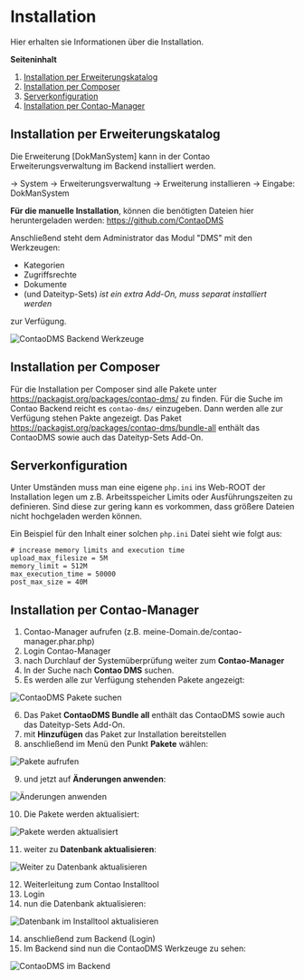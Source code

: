 # Installation

Hier erhalten sie Informationen über die Installation.

**Seiteninhalt**
<!-- toc -->

1. [Installation per Erweiterungskatalog](#installation-per-erweiterungsverwaltung)
2. [Installation per Composer](#installation-per-composer)
3. [Serverkonfiguration](#serverkonfiguration)
4. [Installation per Contao-Manager](#installation-per-contao-manager)

## Installation per Erweiterungskatalog

Die Erweiterung [DokManSystem] kann in der Contao Erweiterungsverwaltung im Backend installiert werden.

→ System → Erweiterungsverwaltung → Erweiterung installieren → Eingabe: DokManSystem

**Für die manuelle Installation**, können die benötigten Dateien hier heruntergeladen werden: https://github.com/ContaoDMS

Anschließend steht dem Administrator das Modul "DMS" mit den Werkzeugen: 

* Kategorien
* Zugriffsrechte
* Dokumente 
* (und Dateityp-Sets) *ist ein extra Add-On, muss separat installiert werden*
 
zur Verfügung.

![ContaoDMS Backend Werkzeuge](screenshot_dms_backend_tools.png)


## Installation per Composer

Für die Installation per Composer sind alle Pakete unter https://packagist.org/packages/contao-dms/ zu finden. Für die Suche im Contao Backend reicht es `contao-dms/` einzugeben. Dann werden alle zur Verfügung stehen Pakte angezeigt.
Das Paket https://packagist.org/packages/contao-dms/bundle-all enthält das ContaoDMS sowie auch das Dateityp-Sets Add-On.


## Serverkonfiguration

Unter Umständen muss man eine eigene `php.ini` ins Web-ROOT der Installation legen um z.B. Arbeitsspeicher Limits oder Ausführungszeiten zu definieren. Sind diese zur gering kann es vorkommen, dass größere Dateien nicht hochgeladen werden können.

Ein Beispiel für den Inhalt einer solchen `php.ini` Datei sieht wie folgt aus:

    # increase memory limits and execution time
    upload_max_filesize = 5M
    memory_limit = 512M
    max_execution_time = 50000
    post_max_size = 40M

## Installation per Contao-Manager

1. Contao-Manager aufrufen (z.B. meine-Domain.de/contao-manager.phar.php)
2. Login Contao-Manager 
3. nach Durchlauf der Systemüberprüfung weiter zum **Contao-Manager**
4. In der Suche nach **Contao DMS** suchen.
5. Es werden alle zur Verfügung stehenden Pakete angezeigt:

![ContaoDMS Pakete suchen](5-paket-hinzufuegen.png)

6. Das Paket **ContaoDMS Bundle all** enthält das ContaoDMS sowie auch das Dateityp-Sets Add-On.
7. mit **Hinzufügen** das Paket zur Installation bereitstellen
8. anschließend im Menü den Punkt **Pakete** wählen:

![Pakete aufrufen](6-pakete-aufrufen.png)

9. und jetzt auf **Änderungen anwenden**:

![Änderungen anwenden](7-aenderungen-anwenden.png)

10. Die Pakete werden aktualisiert:

![Pakete werden aktualisiert](8-pakete-werden-aktualisiert.png)

11. weiter zu **Datenbank aktualisieren**:

![Weiter zu Datenbank aktualisieren](9-zu-db-aktualisieren.png)

12. Weiterleitung zum Contao Installtool
12. Login
13. nun die Datenbank aktualisieren:

![Datenbank im Installtool aktualisieren](11-db-aktualisieren.png)

14. anschließend zum Backend (Login)
15. Im Backend sind nun die ContaoDMS Werkzeuge zu sehen:

![ContaoDMS im Backend](12-dms-rubriken-im-backend.png)
